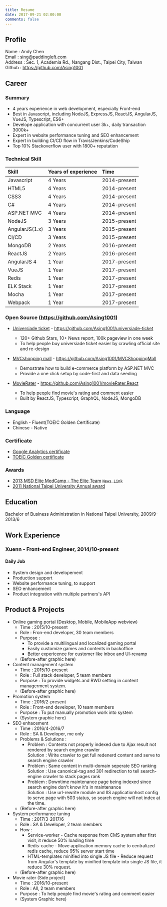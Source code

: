 ```yaml
---
title: Resume
date: 2017-09-21 02:00:00
comments: false
---
```


## Profile

Name : Andy Chen  
Email : sing@paddingleft.com  
Address : Sec. 1, Academia Rd., Nangang Dist., Taipei City, Taiwan  
Github : https://github.com/Asing1001

## Career

### Summary

* 4 years experience in web development, especially Front-end
* Best in Javascript, including NodeJS, ExpressJS, ReactJS, AngularJS, VueJS, Typescript, ES6+
* Develope application with concurrent user 3k+, daily transaction 3000k+
* Expert in website performance tuning and SEO enhancement
* Expert in building CI/CD flow in Travis/Jenkins/CodeShip
* Top 10% Stackoverflow user with 1800+ reputation

### Technical Skill

| Skill          | Years of experience | Time         |
| :------------- | :------------------ | :----------- |
| Javascript     | 4 Years             | 2014-present |
| HTML5          | 4 Years             | 2014-present |
| CSS3           | 4 Years             | 2014-present |
| C#             | 4 Years             | 2014-present |
| ASP.NET MVC    | 4 Years             | 2014-present |
| NodeJS         | 3 Years             | 2015-present |
| AngularJS(1.x) | 3 Years             | 2015-present |
| CI/CD          | 3 Years             | 2015-present |
| MongoDB        | 2 Years             | 2016-present |
| ReactJS        | 2 Years             | 2016-present |
| AngularJS 4    | 1 Year              | 2017-present |
| VueJS          | 1 Year              | 2017-present |
| Redis          | 1 Year              | 2017-present |
| ELK Stack      | 1 Year              | 2017-present |
| Mocha          | 1 Year              | 2017-present |
| Webpack        | 1 Year              | 2017-present |

### Open Source (https://github.com/Asing1001)

* [Universiade ticket](http://ticket.mvrater.com/) - https://github.com/Asing1001/universiade-ticket
    * 120+ Github Stars, 10+ News report, 100k pageview in one week
    * To help people buy universiade ticket easier by crawling official site and re-design

* [MVCshopping mall](http://wecarestore.azurewebsites.net/) -  https://github.com/Asing1001/MVCShoppingMall
    * Demostrate how to build e-commerce platform by ASP.NET MVC
    * Provide a one click setup by code-first and data seeding

* [MovieRater](https://www.mvrater.com/) - https://github.com/Asing1001/movieRater.React
    * To help people find movie's rating and comment easier
    * Built by ReactJS, Typescript, GraphQL, NodeJS, MongoDB

### Language

* English - Fluent(TOEIC Golden Certificate)
* Chinese - Native

### Certificate

* [Google Analytics certificate](https://www.google.com/partners/?hl=zh-TW#i_profile;idtf=100241582365266596912)
* [TOEIC Golden certificate](https://goo.gl/photos/gGjX7pcqvkGqMoZB8)

### Awards

* [2013 MSD Elite MedCamp - The Elite Team](https://goo.gl/photos/kSca7Xf9csrJ2bsd8) [`News Link`](http://bit.ly/1B7iH4H)
* [2011 National Taipei University Annual award](https://goo.gl/photos/QtC9zUMR6qgHiVME7)

## Education

Bachelor of Business Administration in National Taipei University, 2009/9-2013/6

## Work Experience

### Xuenn - Front-end Engineer, 2014/10-present

#### Daily Job

* System design and developement
* Production support
* Website performance tuning, to support
* SEO enhancement
* Product integration with multiple partners's API

## Product & Projects

* Online gaming portal (Desktop, Mobile, MobileApp webview) 
    * Time : 2015/10-present
    * Role : Fron-end developer, 30 team members
    * Purpose :
        * To provide a multilingual and localized gaming portal
        * Easily customize games and contents in backoffice
        * Better expericence for customer like inbox and UI-revamp
    * (Before-after graphic here)
* Content management system
    * Time : 2015/10-present
    * Role : Full stack developer, 5 team members
    * Purpose : To provide widgets and RWD setting in content managerment system.
    * (Before-after graphic here)
* Promotion system
    * Time : 2016/2-present
    * Role : Front-end developer, 10 team members
    * Purpose : To put manually promotion work into system
    * (System graphic here)
* SEO enhacement
    * Time : 2016/4-2016/7
    * Role : SA & Developer, me only
    * Problems & Solutions : 
        * Problem : Contents not properly indexed due to Ajax result not rendered by search engine crawler  
          Solution : Write crawler to get full redenerd content and serve to search engine crawler
        * Problem : Same content in multi-domain seperate SEO ranking  
          Solution : Use canonical-tag and 301 redirection to tell search-engine crawler to stack pages rank
        * Problem : Downtime maintenance page being indexed since search engine don't know it's in maintenance  
          Solution : Use url-rewrite module and IIS applicationhost config to serve page with 503 status, so search engine will not index at the time.
    * (Before-after graphic here)
* System performance tuning
    * Time : 2017/3-2017/6
    * Role : SA & Developer, 2 team members
    * How : 
        * Service-worker - Cache response from CMS system after first visit, it reduce 50% loading time
        * Redis-cache - Move application memory cache to centralized redis cache, reduce 95% server start time
        * HTML-templates minified into single JS file - Reduce request from Angular's template by minified template into single JS file, it reduce 30% request.
    * (Before-after graphic here)
* Movie rater (Side project)
    * Time : 2016/10-present
    * Role : All, 2 team members
    * Purpose : To help people find movie's rating and comment easier
    * (System Graphic here)

